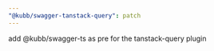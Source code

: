 ```yaml
---
"@kubb/swagger-tanstack-query": patch
---
```


add @kubb/swagger-ts as pre for the tanstack-query plugin
